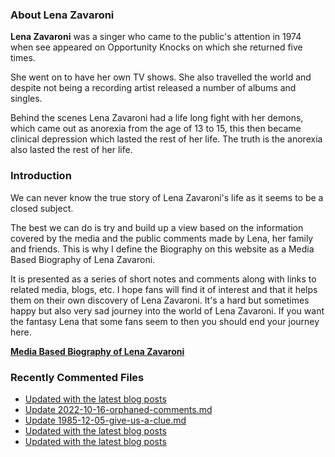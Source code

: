 ### About Lena Zavaroni

<p><strong>Lena Zavaroni</strong> was a singer who came to the public's attention in 1974 when see appeared on Opportunity Knocks on which she returned five times.</p>

<p>She went on to have her own TV shows. She also travelled the world and despite not being a recording artist released a number of albums and singles.</p>

<p>Behind the scenes Lena Zavaroni had a life long fight with her demons, which came out as anorexia from the age of 13 to 15, this then became clinical depression which lasted the rest of her life. The truth is the anorexia also lasted the rest of her life.</p>

### Introduction

<p>We can never know the true story of Lena Zavaroni's life as it seems to be a closed subject.</p>

<p>The best we can do is try and build up a view based on the information covered by the media and the public comments made by Lena, her family and friends. This is why I define the Biography on this website as a Media Based Biography of Lena Zavaroni.</p>

<p>It is presented as a series of short notes and comments along with links to related media, blogs, etc. I hope fans will find it of interest and that it helps them on their own discovery of Lena Zavaroni. It's a hard but sometimes happy but also very sad journey into the world of Lena Zavaroni. If you want the fantasy Lena that some fans seem to then you should end your journey here.</p>

<a href="https://fanzoflenazavaroni.github.io/biography/lena-zavaroni/"><strong>Media Based Biography of Lena Zavaroni</strong></a>

### Recently Commented Files

<!-- BLOG-POST-LIST:START -->
- [Updated with the latest blog posts](https://github.com/FanzOfLenaZavaroni/fanzoflenazavaroni.github.io/commit/f98e0ebddd246ddbefd14feba0641756ccf0481d)
- [Update 2022-10-16-orphaned-comments.md](https://github.com/FanzOfLenaZavaroni/fanzoflenazavaroni.github.io/commit/50b01e1ab0a41a1a1a7e5963d1f8663b8e7daa57)
- [Update 1985-12-05-give-us-a-clue.md](https://github.com/FanzOfLenaZavaroni/fanzoflenazavaroni.github.io/commit/7768ccf9d1d7ab8bd9b2a6502145a065d20e7607)
- [Updated with the latest blog posts](https://github.com/FanzOfLenaZavaroni/fanzoflenazavaroni.github.io/commit/9612af6d5e313acc9666712a4f35b9bfbfb6dd52)
- [Updated with the latest blog posts](https://github.com/FanzOfLenaZavaroni/fanzoflenazavaroni.github.io/commit/3e6acd7cd08104e1b5ba8a9f8bcb88e700d2e637)
<!-- BLOG-POST-LIST:END -->
